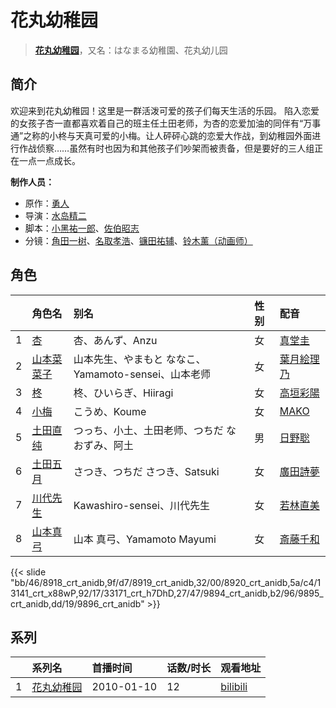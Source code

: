 # 花丸幼稚园


> <u>**[花丸幼稚园](http://bgm.tv/subject/3848)**</u>，又名：はなまる幼稚園、花丸幼儿园

## 简介


欢迎来到花丸幼稚园！这里是一群活泼可爱的孩子们每天生活的乐园。
陷入恋爱的女孩子杏一直都喜欢着自己的班主任土田老师，为杏的恋爱加油的同伴有“万事通”之称的小柊与天真可爱的小梅。让人砰砰心跳的恋爱大作战，到幼稚园外面进行作战侦察……虽然有时也因为和其他孩子们吵架而被责备，但是要好的三人组正在一点一点成长。

**制作人员：**
- 原作：[勇人](http://bgm.tv/person/9023)
- 导演：[水岛精二](http://bgm.tv/person/575)
- 脚本：[小黑祐一郎](http://bgm.tv/person/3529)、[佐伯昭志](http://bgm.tv/person/395)
- 分镜：[角田一树](http://bgm.tv/person/16304)、[名取孝浩](http://bgm.tv/person/13269)、[镰田祐辅](http://bgm.tv/person/13083)、[铃木薰（动画师）](http://bgm.tv/person/13047)

## 角色

|     |   角色名   |   别名  | 性别 |  配音  |
|:--- |:------  |:----      |:---  |:--   |
| 1 | [杏](http://bgm.tv/character/8918) | 杏、あんず、Anzu | 女 | [真堂圭](http://bgm.tv/person/4905) |
| 2 | [山本菜菜子](http://bgm.tv/character/8919) | 山本先生、やまもと ななこ、Yamamoto-sensei、山本老师 | 女 | [葉月絵理乃](http://bgm.tv/person/4235) |
| 3 | [柊](http://bgm.tv/character/8920) | 柊、ひいらぎ、Hiiragi | 女 | [高垣彩陽](http://bgm.tv/person/4757) |
| 4 | [小梅](http://bgm.tv/character/13141) | こうめ、Koume | 女 | [MAKO](http://bgm.tv/person/6768) |
| 5 | [土田直纯](http://bgm.tv/character/33171) | つっち、小土、土田老师、つちだ なおずみ、阿土 | 男 | [日野聡](http://bgm.tv/person/4256) |
| 6 | [土田五月](http://bgm.tv/character/9894) | さつき、つちだ さつき、Satsuki | 女 | [廣田詩夢](http://bgm.tv/person/5063) |
| 7 | [川代先生](http://bgm.tv/character/9895) | Kawashiro-sensei、川代先生 | 女 | [若林直美](http://bgm.tv/person/3934) |
| 8 | [山本真弓](http://bgm.tv/character/9896) | 山本 真弓、Yamamoto Mayumi | 女 | [斎藤千和](http://bgm.tv/person/4249) |

{{< slide "bb/46/8918_crt_anidb,9f/d7/8919_crt_anidb,32/00/8920_crt_anidb,5a/c4/13141_crt_x88wP,92/17/33171_crt_h7DhD,27/47/9894_crt_anidb,b2/96/9895_crt_anidb,dd/19/9896_crt_anidb" >}}

## 系列

|     |   系列名   |   首播时间  | 话数/时长  | 观看地址 |
|:---  |:------    |:----      |:---       |:---  |
| 1 |[花丸幼稚园](https://bgm.tv/subject/3848)| 2010-01-10 | 12 | [bilibili](https://www.bilibili.com/bangumi/play/ss982)  |




